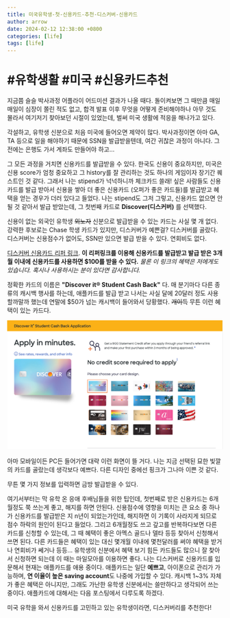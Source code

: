 ```yaml
---
title: 미국유학생-첫-신용카드-추천-디스커버-신용카드
author: arrow
date: 2024-02-12 12:38:00 +0800
categories: [life]
tags: [life]
---
```


# #유학생활 #미국 #신용카드추천

지금쯤 슬슬 박사과정 어플라이 어드미션 결과가 나올 때다. 돌이켜보면 그 때만큼 매일 매일이 심장이 쫄린 적도 없고, 합격 발표 이후 무엇을 어떻게 준비해야하나 아무 것도 몰라서 여기저기 찾아보던 시절이 있었는데, 벌써 미국 생활에 적응을 해나가고 있다.

각설하고, 유학생 신분으로 처음 미국에 들어오면 제약이 많다. 박사과정이면 아마 GA, TA 등으로 일을 해야하기 때문에 SSN을 발급받을텐데, 여간 귀찮은 과정이 아니다. 그 전에는 은행도 가서 계좌도 만들어야 하고...

그 모든 과정을 거치면 신용카드를 발급받을 수 있다. 한국도 신용이 중요하지만, 미국은 신용 score가 엄청 중요하고 그 history를 잘 관리하는 것도 하나의 게임이자 장기간 퀘스트인 것 같다. 그래서 나는 stipend가 넉넉하니까 체크카드 쓸래! 싶은 사람들도 신용카드를 발급 받아서 신용을 쌓아 더 좋은 신용카드 (오퍼가 좋은 카드들)를 발급받고 혜택을 얻는 경우가 더러 있다고 들었다. 나는 stipend도 그저 그렇고, 신용카드 없으면 안될 것 같아서 발급 받았는데, 그 첫번째 카드로 **Discover(디스커버)** 를 선택했다.

신용이 없는 외국인 유학생 ~~외노자~~ 신분으로 발급받을 수 있는 카드는 사실 몇 개 없다. 강력한 후보로는 Chase 학생 카드가 있지만, 디스커버가 예쁜걸? 디스커버를 골랐다. 디스커버는 신용점수가 없어도, SSN만 있으면 발급 받을 수 있다. 연회비도 없다.

[디스커버 신용카드 리퍼 링크](https://refer.discover.com/s/yyoon2?advocate.partner_share_id=7671187548). **이 리퍼링크를 이용해 신용카드를 발급받고 발급 받은 3개월 이내에 신용카드를 사용하면 $100를 받을 수 있다.** _물론 이 링크의 혜택은 저에게도 있습니다. 혹시나 사용하시는 분이 있다면 감사합니다._

정확한 카드의 이름은 **"Discover it® Student Cash Back"** 다. 매 분기마다 다른 종류의 캐시백 행사를 하는데, 애플카드를 발급 받고 나서는 사실 달에 20달러 정도 사용할까말까 했는데 연말에 $50가 넘는 캐시백이 들어와서 당황했다. ~~개이득~~ 무튼 이런 혜택이 있는 카드다.

![enter image description here](https://raw.githubusercontent.com/arrow-economist/imageslibrary/main/SCR-20240212-szws.png)

아마 모바일이든 PC든 들어가면 대략 이런 화면이 뜰 거다. 나는 지금 선택된 묘한 빛깔의 카드를 골랐는데 생각보다 예쁘다. 다른 디자인 중에선 핑크가 그나마 이쁜 것 같다.

무튼 몇 가지 정보를 입력하면 금방 발급받을 수 있다.

여기서부터는 막 유학 온 응애 후배님들을 위한 팁인데, 첫번째로 받은 신용카드는 6개월정도 쭉 쓰는게 좋고, 해지를 하면 안된다. 신용점수에 영향을 미치는 큰 요소 중 하나가 신용카드를 발급받은 지 n년이 되었는가인데, 해지하면 이 기록이 사라지게 되므로 점수 하락의 원인이 된다고 들었다.
그리고 6개월정도 쓰고 갚고를 반복하다보면 다른 카드를 신청할 수 있는데, 그 때 혜택이 좋은 아멕스 골드나 델타 등등 찾아서 신청해서 쓰면 된다. 다른 카드들은 혜택이 있는 대신 몇개월 이내에 몇천달러를 써야 혜택을 받거나 연회비가 쎄거나 등등... 유학생의 신분에서 혜택 보기 힘든 카드들도 많으니 잘 찾아서 신청하면 되는데 이 때는 마일모아를 이용하면 좋다.
나는 디스커버로 신용카드를 입문해서 현재는 애플카드를 애용 중이다. 애플카드는 일단 **예쁘고**, 아이폰으로 관리가 가능하며, **연 이율이 높은 saving account**도 나중에 가입할 수 있다. 캐시백 1~3% 자체가 좋은 혜택은 아니지만, 그래도 가난한 유학생 신분에서는 쓸만하다고 생각되어 쓰는 중이다. 애플카드에 대해서는 다음 포스팅에서 다루도록 하겠다.

미국 유학을 와서 신용카드를 고민하고 있는 유학생이라면, 디스커버리를 추천한다!

<!--stackedit_data:
eyJoaXN0b3J5IjpbLTYxMzUwNTM3MV19
-->
